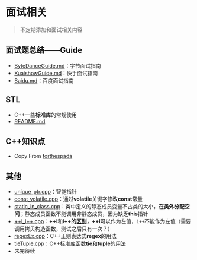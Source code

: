 # 面试相关

> 不定期添加和面试相关内容



## 面试题总结——Guide

- [ByteDanceGuide.md](https://github.com/EricPengShuai/Interview/blob/main/Guide/ByteDanceGuide.md)：字节面试指南
- [KuaishowGuide.md](https://github.com/EricPengShuai/Interview/blob/main/Guide/kuaishowGuide.md)：快手面试指南
- [Baidu.md](https://github.com/EricPengShuai/Interview/blob/main/Guide/baiduGuide.md)：百度面试指南



## STL

- C++一些**标准库**的常规使用
- [README.md](https://github.com/EricPengShuai/Interview/tree/main/STL)



## C++知识点

- Copy From [forthespada](https://github.com/forthespada/InterviewGuide)



## 其他

- [unique_ptr.cpp](https://github.com/EricPengShuai/Interview/blob/main/unique_ptr.cpp)：智能指针
- [const_volatile.cpp](https://github.com/EricPengShuai/Interview/blob/main/const_volatile.cpp)：通过**volatile**关键字修改**const**常量
- [static_in_class.cpp](https://github.com/EricPengShuai/Interview/blob/main/static_in_class.cpp)：类中定义的静态成员变量不占类的大小，**在类外分配空间**；静态成员函数不能调用非静态成员，因为缺乏**this**指针
- [++i_i++.cpp](https://github.com/EricPengShuai/Interview/blob/main/%2B%2Bi_i%2B%2B.cpp)：**++i**和**i++**的[区别](https://haoqchen.site/2018/10/15/difference-between-++i-i++-i+=1-i=i+1/)，**++i**可以作为左值，`i++`不能作为左值（需要调用拷贝构造函数，测试之后只有一次？）
- [regexEx.cpp](https://github.com/EricPengShuai/Interview/blob/main/regexEx.cpp)：C++正则表达式**regex**的用法
- [tieTuple.cpp](https://github.com/EricPengShuai/Interview/blob/main/tieTuple.cpp)：C++标准库函数**tie**和**tuple**的用法
- 未完待续

